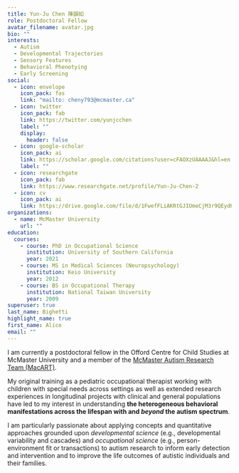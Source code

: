 ```yaml
---
title: Yun-Ju Chen 陳韻如
role: Postdoctoral Fellow
avatar_filename: avatar.jpg
bio: ""
interests:
  - Autism
  - Developmental Trajectories
  - Sensory Features
  - Behavioral Phenotying
  - Early Screening
social:
  - icon: envelope
    icon_pack: fas
    link: "mailto: cheny793@mcmaster.ca"
  - icon: twitter
    icon_pack: fab
    link: https://twitter.com/yunjcchen
    label: ""
    display:
      header: false
  - icon: google-scholar
    icon_pack: ai
    link: https://scholar.google.com/citations?user=cFAOXzUAAAAJ&hl=en
    label: ""
  - icon: researchgate
    icon_pack: fab
    link: https://www.researchgate.net/profile/Yun-Ju-Chen-2
  - icon: cv
    icon_pack: ai
    link: https://drive.google.com/file/d/1FwefFLiAKRtGJIUmeCjM3r9QEydK848q/view?usp=share_link
organizations:
  - name: McMaster University
    url: ""
education:
  courses:
    - course: PhD in Occupational Science
      institution: University of Southern California
      year: 2021
    - course: MS in Medical Sciences (Neuropsychology)
      institution: Keio University
      year: 2012
    - course: BS in Occupational Therapy
      institution: National Taiwan University
      year: 2009
superuser: true
last_name: Bighetti
highlight_name: true
first_name: Alice
email: ""
---
```

I am currently a postdoctoral fellow in the Offord Centre for Child Studies at McMaster University and a member of the [McMaster Autism Research Team (MacART)](http://www.macautism.ca/welcome-macart).

My original training as a pediatric occupational therapist working with children with special needs across settings as well as extended research experiences in longitudinal projects with clinical and general populations have led to my interest in understanding **the heterogeneous behavioral manifestations across the lifespan with and *beyond* the autism spectrum**.

I am particularly passionate about applying concepts and quantitative approaches grounded upon *developmental science* (e.g., developmental variability and cascades) and *occupational science* (e.g., person-environment fit or transactions) to autism research to inform early detection and intervention and to improve the life outcomes of autistic individuals and their families.